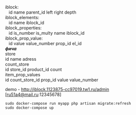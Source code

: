 iblock:  
&nbsp;&nbsp;&nbsp;id name parent_id left right depth   
iblock_elements:  
&nbsp;&nbsp;&nbsp;id name iblock_id  
iblock_properties:  
&nbsp;&nbsp;&nbsp;id is_number is_multy name iblock_id  
iblock_prop_value:  
&nbsp;&nbsp;&nbsp;id value value_number prop_id el_id  
***фича***  
store  
id name adress  
count_store  
id store_id product_id count  
item_prop_values  
id count_store_id prop_id value value_number

demo - http://iblock.1123875-cc97019.tw1.ru/admin [ru51a4@mail.ru:12345678]
   

```
sudo docker-compose run myapp php artisan migrate:refresh
sudo docker-compose up
```